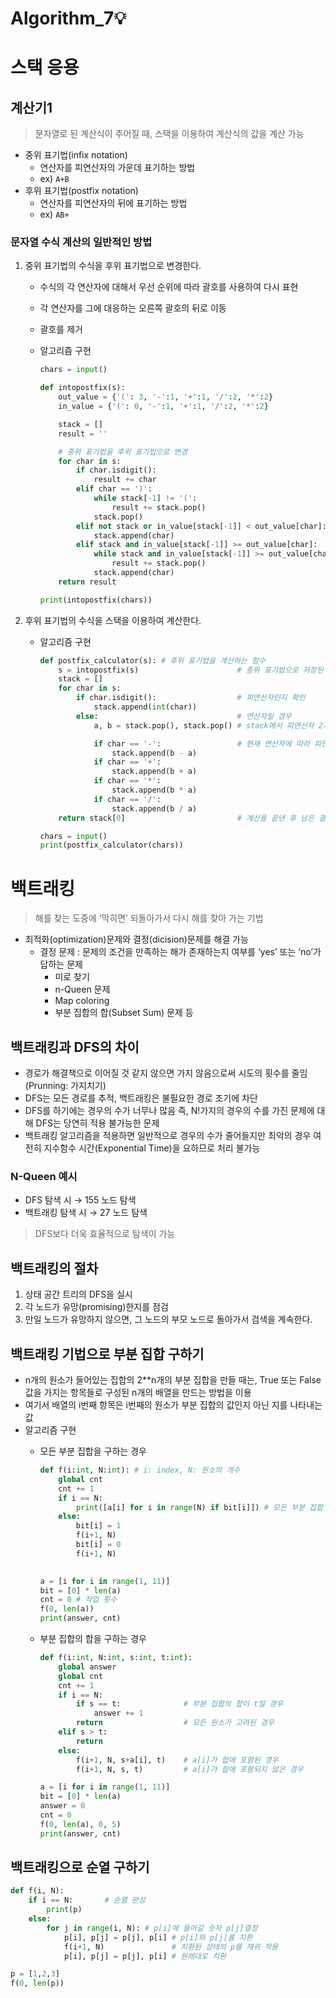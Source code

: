# Algorithm_7💡
# 스택 응용

## 계산기1

> 문자열로 된 계산식이 주어질 때, 스택을 이용하여 계산식의 값을 계산 가능
> 

- 중위 표기법(infix notation)
    - 연산자를 피연산자의 가운데 표기하는 방법
    - ex) `A+B`
- 후위 표기법(postfix notation)
    - 연산자를 피연산자의 뒤에 표기하는 방법
    - ex) `AB+`

### 문자열 수식 계산의 일반적인 방법

1. 중위 표기법의 수식을 후위 표기법으로 변경한다.
    - 수식의 각 연산자에 대해서 우선 순위에 따라 괄호를 사용하여 다시 표현
    - 각 연산자를 그에 대응하는 오른쪽 괄호의 뒤로 이동
    - 괄호를 제거
    - 알고리즘 구현
        
        ```python
        chars = input()
        
        def intopostfix(s):
            out_value = {'(': 3, '-':1, '+':1, '/':2, '*':2}
            in_value = {'(': 0, '-':1, '+':1, '/':2, '*':2}
        
            stack = []
            result = ''
        
            # 중위 표기법을 후위 표기법으로 변경
            for char in s:
                if char.isdigit():                                          # 문자가 피연산자인지 확인
                    result += char                                          # 숫자라면 result에 문자로 더해준다
                elif char == ')':                                           # 문자가 닫는 괄호인지 확인
                    while stack[-1] != '(':                                 # stack에서 여는 괄호가 나올 때까지 pop 
                        result += stack.pop()
                    stack.pop()
                elif not stack or in_value[stack[-1]] < out_value[char]:    # stack이 비어있거나 들어오는 연산자의 우선순위가 stack의 마지막 연산자보다 클 경우 stack에 추가 
                    stack.append(char)
                elif stack and in_value[stack[-1]] >= out_value[char]:      # stack에 원소가 존재하거나 들어오는 연산자의 우선순위가 stack의 마지막 연산자와 같거나 보다 작은 경우
                    while stack and in_value[stack[-1]] >= out_value[char]: # stack에서 더 작은 우선 순위의 연산자가 나올 때까지 pop
                        result += stack.pop()                               
                    stack.append(char)                                      # 작업을 끝낸 후 새로운 연산자 삽입
            return result
        
        print(intopostfix(chars))
        ```
        
2. 후위 표기법의 수식을 스택을 이용하여 계산한다.
    - 알고리즘 구현
        
        ```python
        def postfix_calculator(s): # 후위 표기법을 계산하는 함수
            s = intopostfix(s)                      # 중위 표기법으로 저장된 문자열을 후위 표기법으로 변환
            stack = []
            for char in s:                         
                if char.isdigit():                  # 피연산자인지 확인
                    stack.append(int(char))
                else:                               # 연산자일 경우
                    a, b = stack.pop(), stack.pop() # stack에서 피연산자 2개를 pop 

                    if char == '-':                 # 현재 연산자에 따라 피연산자 2개의 을 결정 
                        stack.append(b - a)
                    if char == '+':
                        stack.append(b + a)
                    if char == '*':
                        stack.append(b * a)
                    if char == '/':
                        stack.append(b / a)
            return stack[0]                         # 계산을 끝낸 후 남은 결과값 반환
        
        chars = input()
        print(postfix_calculator(chars))
        ```
        

# 백트래킹

> 해를 찾는 도중에 ‘막히면’ 되돌아가서 다시 해를 찾아 가는 기법
> 
- 최적화(optimization)문제와 결정(dicision)문제를 해결 가능
    - 결정 문제 : 문제의 조건을 만족하는 해가 존재하는지 여부를 ‘yes’ 또는 ‘no’가 답하는 문제
        - 미로 찾기
        - n-Queen 문제
        - Map coloring
        - 부분 집합의 합(Subset Sum) 문제 등

## 백트래킹과 DFS의 차이

- 경로가 해결책으로 이어질 것 같지 않으면 가지 않음으로써 시도의 횟수를 줄임(Prunning: 가지치기)
- DFS는 모든 경로를 추적, 백트래킹은 불필요한 경로 조기에 차단
- DFS를 하기에는 경우의 수가 너무나 많음 즉, N!가지의 경우의 수를 가진 문제에 대해 DFS는 당연히 적용 불가능한 문제
- 백트래킹 알고리즘을 적용하면 일반적으로 경우의 수가 줄어들지만 최악의 경우 여전히 지수함수 시간(Exponential Time)을 요하므로 처리 불가능

### N-Queen 예시

- DFS 탐색 시 → 155 노드 탐색
- 백트래킹 탐색 시 → 27 노드 탐색

> DFS보다 더욱 효율적으로 탐색이 가능
> 

## 백트래킹의 절차

1. 상태 공간 트리의 DFS을 실시
2. 각 노드가 유망(promising)한지를 점검
3. 만일 노드가 유망하지 않으면, 그 노드의 부모 노드로 돌아가서 검색을 계속한다.

## 백트래킹 기법으로 부분 집합 구하기

- n개의 원소가 들어있는 집합의 2**n개의 부분 집합을 만들 때는, True 또는 False 값을 가지는 항목들로 구성된 n개의 배열을 만드는 방법을 이용
- 여기서 배열의 i번째 항목은 i번째의 원소가 부분 집합의 값인지 아닌 지를 나타내는 값
- 알고리즘 구현
    - 모든 부분 집합을 구하는 경우
        
        ```python
        def f(i:int, N:int): # i: index, N: 원소의 개수
            global cnt
            cnt += 1
            if i == N:              
                print([a[i] for i in range(N) if bit[i]]) # 모든 부분 집합 출력
            else:
                bit[i] = 1
                f(i+1, N)
                bit[i] = 0
                f(i+1, N)
            
        
        a = [i for i in range(1, 11)]
        bit = [0] * len(a)
        cnt = 0 # 작업 횟수
        f(0, len(a))
        print(answer, cnt)
        ```
        
    - 부분 집합의 합을 구하는 경우
        
        ```python
        def f(i:int, N:int, s:int, t:int):
            global answer
            global cnt
            cnt += 1
            if i == N:
                if s == t:              # 부분 집합의 합이 t일 경우
                    answer += 1
                return                  # 모든 원소가 고려된 경우
            elif s > t:
                return 
            else:                   
                f(i+1, N, s+a[i], t)    # a[i]가 합에 포함된 경우
                f(i+1, N, s, t)         # a[i]가 합에 포함되지 않은 경우
        
        a = [i for i in range(1, 11)]
        bit = [0] * len(a)
        answer = 0
        cnt = 0
        f(0, len(a), 0, 5)
        print(answer, cnt)
        ```
        

## 백트래킹으로 순열 구하기

```python
def f(i, N):
    if i == N:       # 순열 완성
        print(p)
    else:
        for j in range(i, N): # p[i]에 들어갈 숫자 p[j]결정
            p[i], p[j] = p[j], p[i] # p[i]와 p[j]를 치환
            f(i+1, N)               # 치환된 상태의 p를 재귀 적용
            p[i], p[j] = p[j], p[i] # 원래대로 치환

p = [1,2,3]
f(0, len(p))
```